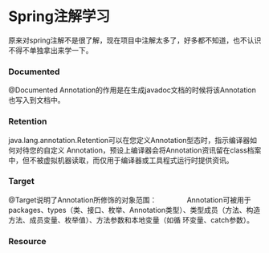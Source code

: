 # Spring注解学习
原来对spring注解不是很了解，现在项目中注解太多了，好多都不知道，也不认识不得不单独拿出来学一下。
### Documented
@Documented Annotation的作用是在生成javadoc文档的时候将该Annotation也写入到文档中。
### Retention
java.lang.annotation.Retention可以在您定义Annotation型态时，指示编译器如何对待您的自定义 Annotation，预设上编译器会将Annotation资讯留在class档案中，但不被虚拟机器读取，而仅用于编译器或工具程式运行时提供资讯。
### Target
@Target说明了Annotation所修饰的对象范围：
　　　　Annotation可被用于 packages、types（类、接口、枚举、Annotation类型）、类型成员（方法、构造方法、成员变量、枚举值）、方法参数和本地变量（如循 环变量、catch参数）。
### Resource
